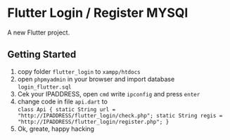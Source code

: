 # Flutter Login  / Register MYSQl

A new Flutter project.

## Getting Started

1. copy folder `flutter_login` to `xampp/htdocs`
2. open `phpmyadmin` in your browser and import database `login_flutter.sql`
3. Cek your IPADDRESS, open `cmd` write `ipconfig` and press `enter`
4. change code in file `api.dart` to <br>
``class Api {
  static String url = "http://IPADDRESS/flutter_login/check.php";
  static String regis = "http://IPADDRESS/flutter_login/register.php";
}``
5. Ok, greate, happy hacking
